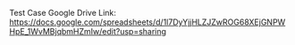 Test Case Google Drive Link:
https://docs.google.com/spreadsheets/d/1l7DyYjjHLZJZwROG68XEjGNPWHpE_1WvMBjqbmHZmIw/edit?usp=sharing
